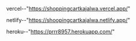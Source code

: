vercel--"https://shoppingcartkajalwa.vercel.app/"

netlify--"https://shoopingcartkajalwa.netlify.app/"

heroku--"https://prrr8957.herokuapp.com/"